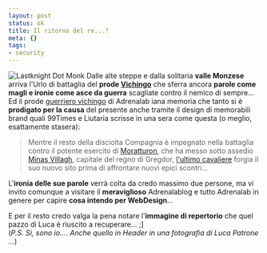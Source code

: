 ```yaml
--- 
layout: post
status: ok
title: Il ritorno del re...?
meta: {}
tags: 
- security
---
```

![Lastknight Dot Monk](http://fast.mgpf.it/20060420_ultimocavaliere.jpg)
Dalle alte steppe e dalla solitaria **valle Monzese** arriva l'Urlo di battaglia del **prode [Vichingo](http://www.jomsvikings.com/)** che sferra ancora **parole come magli e ironie come asce da guerra** scagliate contro il nemico di sempre...  
Ed il prode [guerriero vichingo](http://www.jomsvikings.com/) di Adrenalab iana memoria che tanto si è **prodigato per la causa** del presente anche tramite il design di memorabili brand quali 99Times e Liutaria scrisse in una sera come questa (o meglio, esattamente stasera):

> Mentre il resto della disciolta Compagnia è impegnato nella battaglia contro il potente esercito di [Moratturon](http://www.lastknight.com/2005/12/22/moratti-cybersquatting/), che ha messo sotto assedio [Minas Villagh](http://www.alvillage.com), capitale del regno di Gregdor, [l'ultimo cavaliere](http://www.lastknight.com) forgia il suo nuovo sito prima di affrontare nuovi epici scontri...

L'**ironia delle sue parole** verrà colta da credo massimo due persone, ma vi invito comunque a visitare il **meraviglioso** Adrenalablog e tutto Adrenalab in genere per capire **cosa intendo per WebDesign**...  

E per il resto credo valga la pena notare l'**immagine di repertorio** che quel pazzo di Luca è riuscito a recuperare... ;]  
(<I>P.S. Si, sono io.... Anche quello in Header in una fotografia di Luca Patrone ...</I>) 
